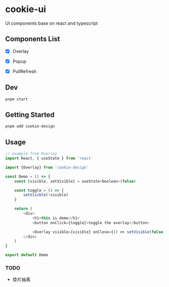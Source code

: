 # cookie-ui

UI components base on react and typescript

## Components List 
- [x] Overlay
- [x] Popup
- [x] PullRefresh


## Dev

```bash
pnpm start

```
## Getting Started

```bash
pnpm add cookie-design
```

## Usage
```javascript
// example from Overlay
import React, { useState } from 'react'

import {Overlay} from 'cookie-design'

const Demo = () => {
	const [visible, setVisible] = useState<boolean>(false)

	const toggle = () => {
		setVisible(!visible)
	}

	return (
		<div>
			<h1>this is demo</h1>
			<button onClick={toggle}>toggle the overlay</button>

			<Overlay visible={visible} onClose={() => setVisible(false)} />
		</div>
	)
}

export default Demo
```

### TODO

- 垫片抽离